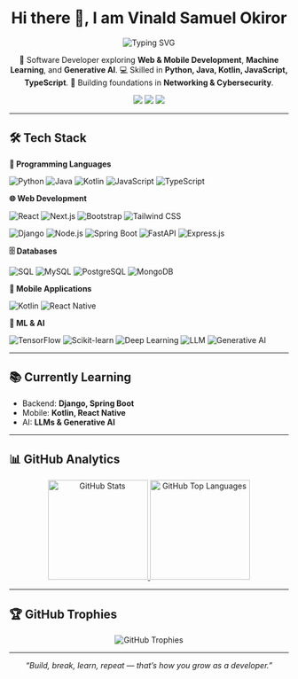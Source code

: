 <h1 align="center">Hi there 👋, I am Vinald Samuel Okiror</h1>

<div align="center">
  <img src="https://readme-typing-svg.herokuapp.com?font=Poppins&size=28&duration=3000&pause=1000&color=2E9FD1&center=true&vCenter=true&width=600&lines=Software+Developer;Full+Stack+Engineer;Mobile+App+Developer;ML+%26+AI;Problem+Solver;Quick+Learner" alt="Typing SVG" />
</div>

<p align="center">
🚀 Software Developer exploring <b>Web & Mobile Development</b>, <b>Machine Learning</b>, and <b>Generative AI</b>.  
💻 Skilled in <b>Python, Java, Kotlin, JavaScript, TypeScript</b>.  
🔐 Building foundations in <b>Networking & Cybersecurity</b>.  
</p>

<div align="center">
  <a href="mailto:okiror1vinald@gmail.com"><img src="https://img.shields.io/badge/Email-D14836?style=for-the-badge&logo=gmail&logoColor=white"/></a>
  <a href="https://linkedin.com/in/okiror-samuel-vinald-91a978254"><img src="https://img.shields.io/badge/LinkedIn-0077B5?style=for-the-badge&logo=linkedin&logoColor=white"/></a>
  <a href="https://vinald.github.io"><img src="https://img.shields.io/badge/Portfolio-FF7139?style=for-the-badge&logo=firefox-browser&logoColor=white"/></a>
</div>

---

## 🛠 Tech Stack

**📝 Programming Languages**

![Python](https://img.shields.io/badge/Python-3776AB?style=for-the-badge&logo=python&logoColor=white)
![Java](https://img.shields.io/badge/Java-007396?style=for-the-badge&logo=openjdk&logoColor=white)
![Kotlin](https://img.shields.io/badge/Kotlin-7F52FF?style=for-the-badge&logo=kotlin&logoColor=white)
![JavaScript](https://img.shields.io/badge/JavaScript-F7DF1E?style=for-the-badge&logo=javascript&logoColor=black)
![TypeScript](https://img.shields.io/badge/TypeScript-3178C6?style=for-the-badge&logo=typescript&logoColor=white)

**🌐 Web Development**  

![React](https://img.shields.io/badge/React-61DAFB?style=for-the-badge&logo=react&logoColor=black)
![Next.js](https://img.shields.io/badge/Next.js-000000?style=for-the-badge&logo=nextdotjs&logoColor=white)
![Bootstrap](https://img.shields.io/badge/Bootstrap-563D7C?style=for-the-badge&logo=bootstrap&logoColor=white)
![Tailwind CSS](https://img.shields.io/badge/Tailwind_CSS-38B2AC?style=for-the-badge&logo=tailwindcss&logoColor=white)

![Django](https://img.shields.io/badge/Django-092E20?style=for-the-badge&logo=django&logoColor=white)
![Node.js](https://img.shields.io/badge/Node.js-339933?style=for-the-badge&logo=nodedotjs&logoColor=white)
![Spring Boot](https://img.shields.io/badge/Spring%20Boot-6DB33F?style=for-the-badge&logo=spring&logoColor=white)
![FastAPI](https://img.shields.io/badge/FastAPI-009688?style=for-the-badge&logo=fastapi&logoColor=white)
![Express.js](https://img.shields.io/badge/Express.js-404d59?style=for-the-badge&logo=express&logoColor=white)


**🗄️ Databases**

![SQL](https://img.shields.io/badge/SQL-4479A1?style=for-the-badge&logo=sql&logoColor=white)
![MySQL](https://img.shields.io/badge/MySQL-4479A1?style=for-the-badge&logo=mysql&logoColor=white)
![PostgreSQL](https://img.shields.io/badge/PostgreSQL-4169E1?style=for-the-badge&logo=postgresql&logoColor=white)
![MongoDB](https://img.shields.io/badge/MongoDB-47A248?style=for-the-badge&logo=mongodb&logoColor=white)

**📱 Mobile Applications** 

![Kotlin](https://img.shields.io/badge/Kotlin-0095D5?style=for-the-badge&logo=kotlin&logoColor=white)
![React Native](https://img.shields.io/badge/React%20Native-20232A?style=for-the-badge&logo=react&logoColor=61DAFB)

**🤖 ML & AI**  

![TensorFlow](https://img.shields.io/badge/TensorFlow-FF6F00?style=for-the-badge&logo=tensorflow&logoColor=white) ![Scikit-learn](https://img.shields.io/badge/Scikit--learn-F7931E?style=for-the-badge&logo=scikit-learn&logoColor=white) ![Deep Learning](https://img.shields.io/badge/Deep_Learning-FF1493?style=for-the-badge&logo=ai&logoColor=white) ![LLM](https://img.shields.io/badge/LLM-000000?style=for-the-badge&logo=openai&logoColor=white) ![Generative AI](https://img.shields.io/badge/Generative_AI-FF4500?style=for-the-badge&logo=openai&logoColor=white)

---

## 📚 Currently Learning
- Backend: **Django, Spring Boot**  
- Mobile: **Kotlin, React Native**  
- AI: **LLMs & Generative AI**  

---

## 📊 GitHub Analytics  

<div align="center">
  <a href="https://github.com/vinald">
    <img height="180em" src="https://github-readme-stats-eight-theta.vercel.app/api?username=vinald&show_icons=true&theme=radical&include_all_commits=true&count_private=true" alt="GitHub Stats"/>
    <img height="180em" src="https://github-readme-stats-eight-theta.vercel.app/api/top-langs/?username=vinald&layout=compact&langs_count=12&theme=radical" alt="GitHub Top Languages"/>
  </a>
</div>

---

## 🏆 GitHub Trophies  
<p align="center">
  <img src="https://github-profile-trophy.vercel.app/?username=vinald&theme=onedark&row=1&column=8&no-frame=true&margin-w=5" alt="GitHub Trophies" />
</p>

---

<p align="center"><i>“Build, break, learn, repeat — that’s how you grow as a developer.”</i></p>
